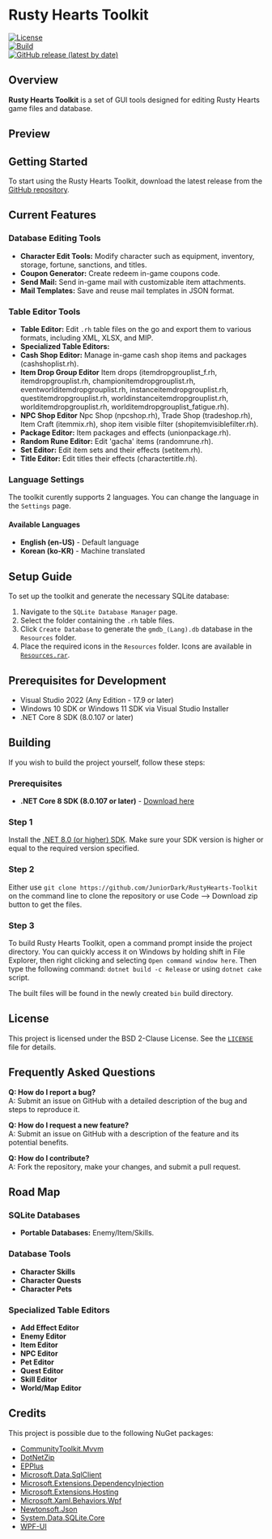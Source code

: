 # Rusty Hearts Toolkit

[![License](https://img.shields.io/github/license/JuniorDark/RustyHearts-Toolkit?color=green)](LICENSE)  
[![Build](https://github.com/JuniorDark/RustyHearts-Toolkit/actions/workflows/build.yml/badge.svg)](https://github.com/JuniorDark/RustyHearts-Toolkit/actions/workflows/build.yml)  
[![GitHub release (latest by date)](https://img.shields.io/github/v/release/JuniorDark/RustyHearts-Toolkit)](https://github.com/JuniorDark/RustyHearts-Toolkit/releases/latest)

## Overview

**Rusty Hearts Toolkit** is a set of GUI tools designed for editing Rusty Hearts game files and database.

## Preview
<!-- Include screenshots later here to provide a visual overview of the toolkit. -->

## Getting Started

To start using the Rusty Hearts Toolkit, download the latest release from the [GitHub repository](https://github.com/JuniorDark/RustyHearts-Toolkit/releases/latest).

## Current Features

### Database Editing Tools
- **Character Edit Tools:** Modify character such as equipment, inventory, storage, fortune, sanctions, and titles.
- **Coupon Generator:** Create redeem in-game coupons code.
- **Send Mail:** Send in-game mail with customizable item attachments.
- **Mail Templates:** Save and reuse mail templates in JSON format.

### Table Editor Tools
- **Table Editor:** Edit `.rh` table files on the go and export them to various formats, including XML, XLSX, and MIP.
- **Specialized Table Editors:**
- **Cash Shop Editor:** Manage in-game cash shop items and packages (cashshoplist.rh).
- **Item Drop Group Editor** Item drops (itemdropgrouplist_f.rh, itemdropgrouplist.rh, championitemdropgrouplist.rh, eventworlditemdropgrouplist.rh, instanceitemdropgrouplist.rh, questitemdropgrouplist.rh, worldinstanceitemdropgrouplist.rh, worlditemdropgrouplist.rh, worlditemdropgrouplist_fatigue.rh).
- **NPC Shop Editor** Npc Shop (npcshop.rh), Trade Shop (tradeshop.rh), Item Craft (itemmix.rh), shop item visible filter (shopitemvisiblefilter.rh).
- **Package Editor:** Item packages and effects (unionpackage.rh).
- **Random Rune Editor:** Edit 'gacha' items (randomrune.rh).
- **Set Editor:** Edit item sets and their effects (setitem.rh).
- **Title Editor:** Edit titles their effects (charactertitle.rh).

### Language Settings

The toolkit curently supports 2 languages. You can change the language in the `Settings` page.

#### Available Languages
- **English (en-US)** - Default language
- **Korean (ko-KR)** - Machine translated

## Setup Guide

To set up the toolkit and generate the necessary SQLite database:

1. Navigate to the `SQLite Database Manager` page.
2. Select the folder containing the `.rh` table files.
3. Click `Create Database` to generate the `gmdb_(Lang).db` database in the `Resources` folder.
4. Place the required icons in the `Resources` folder. Icons are available in [`Resources.rar`](Resources.rar).

## Prerequisites for Development
* Visual Studio 2022 (Any Edition - 17.9 or later)
* Windows 10 SDK or Windows 11 SDK via Visual Studio Installer
* .NET Core 8 SDK (8.0.107 or later)

## Building

If you wish to build the project yourself, follow these steps:

### Prerequisites
- **.NET Core 8 SDK (8.0.107 or later)** - [Download here](https://dotnet.microsoft.com/download/dotnet/8.0)

### Step 1

Install the [.NET 8.0 (or higher) SDK](https://dotnet.microsoft.com/download/dotnet/8.0).
Make sure your SDK version is higher or equal to the required version specified. 

### Step 2

Either use `git clone https://github.com/JuniorDark/RustyHearts-Toolkit` on the command line to clone the repository or use Code --> Download zip button to get the files.

### Step 3

To build Rusty Hearts Toolkit, open a command prompt inside the project directory.
You can quickly access it on Windows by holding shift in File Explorer, then right clicking and selecting `Open command window here`.
Then type the following command: `dotnet build -c Release` or using `dotnet cake` script.
 
The built files will be found in the newly created `bin` build directory.

## License

This project is licensed under the BSD 2-Clause License. See the [`LICENSE`](LICENSE) file for details.

## Frequently Asked Questions

**Q: How do I report a bug?**  
A: Submit an issue on GitHub with a detailed description of the bug and steps to reproduce it.

**Q: How do I request a new feature?**  
A: Submit an issue on GitHub with a description of the feature and its potential benefits.

**Q: How do I contribute?**  
A: Fork the repository, make your changes, and submit a pull request.

## Road Map

### SQLite Databases
- **Portable Databases:** Enemy/Item/Skills.

### Database Tools
- **Character Skills**
- **Character Quests**
- **Character Pets**

### Specialized Table Editors
- **Add Effect Editor**
- **Enemy Editor**
- **Item Editor**
- **NPC Editor**
- **Pet Editor**
- **Quest Editor**
- **Skill Editor**
- **World/Map Editor**

## Credits

This project is possible due to the following NuGet packages:

- [CommunityToolkit.Mvvm](https://www.nuget.org/packages/CommunityToolkit.Mvvm)
- [DotNetZip](https://www.nuget.org/packages/dotnetzip)
- [EPPlus](https://www.nuget.org/packages/EPPlus)
- [Microsoft.Data.SqlClient](https://www.nuget.org/packages/Microsoft.Data.SqlClient)
- [Microsoft.Extensions.DependencyInjection](https://www.nuget.org/packages/Microsoft.Extensions.DependencyInjection)
- [Microsoft.Extensions.Hosting](https://www.nuget.org/packages/Microsoft.Extensions.Hosting)
- [Microsoft.Xaml.Behaviors.Wpf](https://www.nuget.org/packages/Microsoft.Xaml.Behaviors.Wpf)
- [Newtonsoft.Json](https://www.nuget.org/packages/Newtonsoft.Json)
- [System.Data.SQLite.Core](https://www.nuget.org/packages/System.Data.SQLite.Core)
- [WPF-UI](https://www.nuget.org/packages/WPF-UI/)
